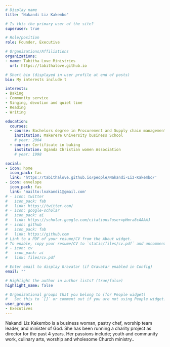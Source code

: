 ```yaml
---
# Display name
title: "Nakandi Liz Kakembo"

# Is this the primary user of the site?
superuser: true

# Role/position
role: Founder, Executive

# Organizations/Affiliations
organizations:
- name: Tabitha Love Ministries
  url: https://tabithalove.github.io

# Short bio (displayed in user profile at end of posts)
bio: My interests include t

interests:
- Baking 
- Community service
- Singing, devotion and quiet time
- Reading
- Writing

education:
  courses:
  - course: Bachelors degree in Procurement and Supply chain management
    institution: Makerere University business School
    # year: 2004
  - course: Certificate in baking
    institution: Uganda Christian women Association
    # year: 1998

social:
- icon: home
  icon_pack: fas
  link: 'https://tabithalove.github.io/people/Nakandi-Liz-Kakembo/'
- icon: envelope
  icon_pack: fas
  link: 'mailto:lnakandi1@gmail.com'
# - icon: twitter
#   icon_pack: fab
#   link: https://twitter.com/
# - icon: google-scholar
#   icon_pack: ai
#   link: https://scholar.google.com/citations?user=pHmra8cAAAAJ
# - icon: github
#   icon_pack: fab
#   link: https://github.com
# Link to a PDF of your resume/CV from the About widget.
# To enable, copy your resume/CV to `static/files/cv.pdf` and uncomment the lines below.
# - icon: cv
#   icon_pack: ai
#   link: files/cv.pdf

# Enter email to display Gravatar (if Gravatar enabled in Config)
email: ""

# Highlight the author in author lists? (true/false)
highlight_name: false

# Organizational groups that you belong to (for People widget)
#   Set this to `[]` or comment out if you are not using People widget.
user_groups:
- Executives
---
```


Nakandi Liz Kakembo is a business woman, pastry chef, worship team leader, and minister of God. She has been running a charity project as director for the past 4 years. Her passions include; youth and community work, culinary arts, worship and wholesome Church ministry..
